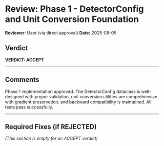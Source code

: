 # Review: Phase 1 - DetectorConfig and Unit Conversion Foundation

**Reviewer:** User (via direct approval)
**Date:** 2025-08-05

## Verdict

**VERDICT: ACCEPT**

---
## Comments

Phase 1 implementation approved. The DetectorConfig dataclass is well-designed with proper validation, unit conversion utilities are comprehensive with gradient preservation, and backward compatibility is maintained. All tests pass successfully.

---
## Required Fixes (if REJECTED)

*(This section is empty for an ACCEPT verdict)*